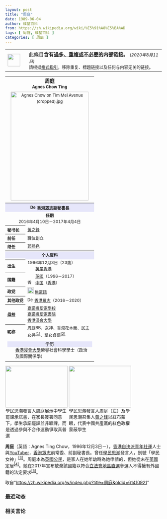 ```yaml
---
layout: post
title: "周庭"
date: 1989-06-04
author: 维基百科
from: https://zh.wikipedia.org/wiki/%E5%91%A8%E5%BA%AD
tags: [ 周庭, 维基百科 ]
categories: [ 周庭 ]
---
```

<div class="mw-parser-output">
<table class="box-Overlinked plainlinks metadata ambox ambox-style" role="presentation"><tbody><tr><td class="mbox-image"><div style="width:52px"><img alt="" src="//upload.wikimedia.org/wikipedia/commons/thumb/f/f2/Edit-clear.svg/40px-Edit-clear.svg.png" decoding="async" width="40" height="40" srcset="//upload.wikimedia.org/wikipedia/commons/thumb/f/f2/Edit-clear.svg/60px-Edit-clear.svg.png 1.5x, //upload.wikimedia.org/wikipedia/commons/thumb/f/f2/Edit-clear.svg/80px-Edit-clear.svg.png 2x" data-file-width="48" data-file-height="48"></div></td><td class="mbox-text"><span class="mbox-text-span">此條目<b>含有<a href="/wiki/Wikipedia:LINKSTYLE" class="mw-redirect" title="Wikipedia:LINKSTYLE">過多、重複或不必要的</a>内部链接。</b><span class="hide-when-compact"></span> <small class="date-container"><i>(<span class="date">2020年8月11日</span>)</i></small><span class="hide-when-compact"><br><small>請根据<a href="/wiki/Wikipedia:LINK" class="mw-redirect" title="Wikipedia:LINK">格式指引</a>，移除重复、標題链接以及任何与内容无关的链接。</small></span><span class="hide-when-compact"></span></span></td></tr></tbody></table>
<table class="infobox vcard" cellspacing="3" style="border-spacing:3px;width:22em;text-align:left;font-size:small;line-height:1.5em"><tbody><tr><th colspan="2" style="text-align:center;font-size:125%;font-weight:bold;font-size: 120%;"><span class="fn">周庭</span><br><span class="nickname" style="font-size:small;">Agnes Chow Ting</span></th></tr><tr><td colspan="2" style="text-align:center"><a href="/wiki/File:Agnes_Chow_on_Tim_Mei_Avenue_(cropped).jpg" class="image"><img alt="Agnes Chow on Tim Mei Avenue (cropped).jpg" src="//upload.wikimedia.org/wikipedia/commons/thumb/0/0b/Agnes_Chow_on_Tim_Mei_Avenue_%28cropped%29.jpg/250px-Agnes_Chow_on_Tim_Mei_Avenue_%28cropped%29.jpg" decoding="async" width="250" height="350" srcset="//upload.wikimedia.org/wikipedia/commons/thumb/0/0b/Agnes_Chow_on_Tim_Mei_Avenue_%28cropped%29.jpg/375px-Agnes_Chow_on_Tim_Mei_Avenue_%28cropped%29.jpg 1.5x, //upload.wikimedia.org/wikipedia/commons/thumb/0/0b/Agnes_Chow_on_Tim_Mei_Avenue_%28cropped%29.jpg/500px-Agnes_Chow_on_Tim_Mei_Avenue_%28cropped%29.jpg 2x" data-file-width="2081" data-file-height="2912"></a></td></tr><tr><td colspan="2" style="text-align:center;"></td></tr><tr><th colspan="2" style="text-align:center;background:lavender;;"><img alt="Demosisto Logo.svg" src="//upload.wikimedia.org/wikipedia/commons/thumb/a/ac/Demosisto_Logo.svg/19px-Demosisto_Logo.svg.png" decoding="async" width="19" height="16" srcset="//upload.wikimedia.org/wikipedia/commons/thumb/a/ac/Demosisto_Logo.svg/29px-Demosisto_Logo.svg.png 1.5x, //upload.wikimedia.org/wikipedia/commons/thumb/a/ac/Demosisto_Logo.svg/38px-Demosisto_Logo.svg.png 2x" data-file-width="636" data-file-height="544"> <a href="/wiki/%E9%A6%99%E6%B8%AF%E7%9C%BE%E5%BF%97" title="香港眾志">香港眾志</a>副秘書長</th></tr><tr><td colspan="2" style="text-align:center;border-bottom:none;"><span class="nowrap"><b>任期</b></span><br>2016年4月10日－2017年4月4日</td></tr><tr><th scope="row" style="text-align:left;white-space:nowrap; text-align:left;">秘书长</th><td style=""><a href="/wiki/%E9%BB%83%E4%B9%8B%E9%8B%92" title="黃之鋒">黃之鋒</a></td></tr><tr><th scope="row" style="text-align:left;white-space:nowrap; text-align:left;">前任</th><td style="">職位創立</td></tr><tr><th scope="row" style="text-align:left;white-space:nowrap; text-align:left;">继任</th><td style=""><a href="/w/index.php?title=%E9%83%AD%E7%86%99%E5%A0%AF&amp;action=edit&amp;redlink=1" class="new" title="郭熙堯（页面不存在）">郭熙堯</a></td></tr><tr style="display:none"><td colspan="2">
</td></tr><tr><th colspan="2" style="text-align:center;background:lavender;">个人资料</th></tr><tr><th scope="row" style="text-align:left;white-space:nowrap;;">出生</th><td style=""><span style="display:none"> (<span class="bday">1996-12-03</span>) </span>1996年12月3日<span class="noprint ForceAgeToShow">（<span class="currentage"></span>23歲）</span><br><span class="birthplace"><span class="flagicon"><img alt="" src="//upload.wikimedia.org/wikipedia/commons/thumb/5/51/Flag_of_Hong_Kong_%281959%E2%80%931997%29.svg/22px-Flag_of_Hong_Kong_%281959%E2%80%931997%29.svg.png" decoding="async" width="22" height="11" class="thumbborder" srcset="//upload.wikimedia.org/wikipedia/commons/thumb/5/51/Flag_of_Hong_Kong_%281959%E2%80%931997%29.svg/33px-Flag_of_Hong_Kong_%281959%E2%80%931997%29.svg.png 1.5x, //upload.wikimedia.org/wikipedia/commons/thumb/5/51/Flag_of_Hong_Kong_%281959%E2%80%931997%29.svg/44px-Flag_of_Hong_Kong_%281959%E2%80%931997%29.svg.png 2x" data-file-width="1200" data-file-height="600">&nbsp;</span><a href="/wiki/%E8%8B%B1%E5%B1%AC%E9%A6%99%E6%B8%AF" title="英屬香港">英屬香港</a></span></td></tr><tr><th scope="row" style="text-align:left;white-space:nowrap;;">国籍</th><td style=""><span class="flagicon"><img alt="" src="//upload.wikimedia.org/wikipedia/commons/thumb/a/ae/Flag_of_the_United_Kingdom.svg/22px-Flag_of_the_United_Kingdom.svg.png" decoding="async" width="22" height="11" class="thumbborder" srcset="//upload.wikimedia.org/wikipedia/commons/thumb/a/ae/Flag_of_the_United_Kingdom.svg/33px-Flag_of_the_United_Kingdom.svg.png 1.5x, //upload.wikimedia.org/wikipedia/commons/thumb/a/ae/Flag_of_the_United_Kingdom.svg/44px-Flag_of_the_United_Kingdom.svg.png 2x" data-file-width="1200" data-file-height="600">&nbsp;</span><a href="/wiki/%E8%8B%B1%E5%9B%BD" title="英国">英國</a>（1996－2017）<br><span class="flagicon"><a href="/wiki/%E9%A6%99%E6%B8%AF" title="香港"><img alt="香港" src="//upload.wikimedia.org/wikipedia/commons/thumb/5/5b/Flag_of_Hong_Kong.svg/22px-Flag_of_Hong_Kong.svg.png" decoding="async" width="22" height="15" class="thumbborder" srcset="//upload.wikimedia.org/wikipedia/commons/thumb/5/5b/Flag_of_Hong_Kong.svg/33px-Flag_of_Hong_Kong.svg.png 1.5x, //upload.wikimedia.org/wikipedia/commons/thumb/5/5b/Flag_of_Hong_Kong.svg/44px-Flag_of_Hong_Kong.svg.png 2x" data-file-width="900" data-file-height="600"></a></span> <a href="/wiki/%E4%B8%AD%E8%8F%AF%E4%BA%BA%E6%B0%91%E5%85%B1%E5%92%8C%E5%9C%8B%E5%9C%8B%E7%B1%8D%E6%B3%95" title="中華人民共和國國籍法">中国</a>（<a href="/wiki/%E9%A6%99%E6%B8%AF%E6%B0%B8%E4%B9%85%E6%80%A7%E5%B1%85%E6%B0%91" class="mw-redirect" title="香港永久性居民">香港</a>）</td></tr><tr><th scope="row" style="text-align:left;white-space:nowrap;;">政党</th><td style=""><img alt="无党籍" src="//upload.wikimedia.org/wikipedia/commons/thumb/e/ed/Independent_candidate_icon_3200001.svg/20px-Independent_candidate_icon_3200001.svg.png" decoding="async" title="无党籍" width="20" height="20" srcset="//upload.wikimedia.org/wikipedia/commons/thumb/e/ed/Independent_candidate_icon_3200001.svg/30px-Independent_candidate_icon_3200001.svg.png 1.5x, //upload.wikimedia.org/wikipedia/commons/thumb/e/ed/Independent_candidate_icon_3200001.svg/40px-Independent_candidate_icon_3200001.svg.png 2x" data-file-width="320" data-file-height="320"> <a href="/wiki/%E7%84%A1%E9%BB%A8%E7%B1%8D" title="無黨籍">無黨籍</a></td></tr><tr><th scope="row" style="text-align:left;white-space:nowrap;;">其他政党</th><td style=""><img alt="Demosisto Logo.svg" src="//upload.wikimedia.org/wikipedia/commons/thumb/a/ac/Demosisto_Logo.svg/19px-Demosisto_Logo.svg.png" decoding="async" width="19" height="16" srcset="//upload.wikimedia.org/wikipedia/commons/thumb/a/ac/Demosisto_Logo.svg/29px-Demosisto_Logo.svg.png 1.5x, //upload.wikimedia.org/wikipedia/commons/thumb/a/ac/Demosisto_Logo.svg/38px-Demosisto_Logo.svg.png 2x" data-file-width="636" data-file-height="544"> <a href="/wiki/%E9%A6%99%E6%B8%AF%E7%9C%BE%E5%BF%97" title="香港眾志">香港眾志</a>（2016－2020）</td></tr><tr><th scope="row" style="text-align:left;white-space:nowrap;;"><a href="/wiki/%E6%AF%8D%E6%A0%A1" title="母校">母校</a></th><td style=""><a href="/wiki/%E5%98%89%E8%AB%BE%E6%92%92%E8%81%96%E5%AE%B6%E5%AD%B8%E6%A0%A1" title="嘉諾撒聖家學校">嘉諾撒聖家學校</a><br><a href="/wiki/%E5%98%89%E8%AB%BE%E6%92%92%E8%81%96%E5%AE%B6%E6%9B%B8%E9%99%A2" title="嘉諾撒聖家書院">嘉諾撒聖家書院</a><br><a href="/wiki/%E9%A6%99%E6%B8%AF%E6%B5%B8%E6%9C%83%E5%A4%A7%E5%AD%B8" title="香港浸會大學">香港浸會大學</a></td></tr><tr><th scope="row" style="text-align:left;white-space:nowrap;;">昵称</th><td style="">周庭BB、女神、香港花木蘭、民主女神<sup id="cite_ref-1" class="reference"><a href="#cite_note-1">[1]</a></sup>、聖女貞德<sup id="cite_ref-2" class="reference"><a href="#cite_note-2">[2]</a></sup></td></tr><tr><td colspan="2" style="text-align:center;"></td></tr><tr><td colspan="2" style="text-align:center;"><div class="NavFrame collapsed" style="border: none; padding: 0;">
<div class="NavHead" style="font-size: 105%; background: lavender;">学历</div>
<ul class="NavContent" style="list-style: none none; margin-left: 0; text-align: left; font-size: 105%; margin-top: 0; margin-bottom: 0; line-height: inherit;"><li style="line-height: inherit; margin: 0"><ul class="NavContent" style="margin-left: 0;padding:0 0.2em 0.2em;">
<a href="/wiki/%E9%A6%99%E6%B8%AF%E6%B5%B8%E6%9C%83%E5%A4%A7%E5%AD%B8" title="香港浸會大學">香港浸會大學</a>榮譽社會科學學士（政治及國際關係學）</ul></li></ul>
</div></td></tr><tr style="display:none"><td colspan="2">
</td></tr></tbody></table>
<style data-mw-deduplicate="TemplateStyles:r61200722/mw-parser-output/.tmulti">.mw-parser-output .tmulti .thumbinner{display:flex;flex-direction:column}.mw-parser-output .tmulti .trow{display:flex;flex-direction:row;clear:left;flex-wrap:wrap;width:100%;box-sizing:border-box}.mw-parser-output .tmulti .tsingle{margin:1px;float:left}.mw-parser-output .tmulti .theader{clear:both;font-weight:bold;text-align:center;align-self:center;background-color:transparent;width:100%}.mw-parser-output .tmulti .thumbcaption{text-align:left;background-color:transparent}.mw-parser-output .tmulti .text-align-left{text-align:left}.mw-parser-output .tmulti .text-align-right{text-align:right}.mw-parser-output .tmulti .text-align-center{text-align:center}@media all and (max-width:720px){.mw-parser-output .tmulti .thumbinner{width:100%!important;box-sizing:border-box;max-width:none!important;align-items:center}.mw-parser-output .tmulti .trow{justify-content:center}.mw-parser-output .tmulti .tsingle{float:none!important;max-width:100%!important;box-sizing:border-box;text-align:center}.mw-parser-output .tmulti .thumbcaption{text-align:center}}</style><div class="thumb tmulti tright"><div class="thumbinner" style="width:408px;max-width:408px"><div class="trow"><div class="tsingle" style="width:202px;max-width:202px"><div class="thumbimage"><a href="/wiki/File:%E9%A6%99%E6%B8%AF%E5%AD%B8%E6%B0%91%E6%80%9D%E6%BD%AE%E5%AE%A3%E4%BD%88926%E4%B8%AD%E5%AD%B8%E7%94%9F%E7%BD%B7%E8%AA%B2%E5%AE%89%E6%8E%92_(2).jpg" class="image"><img alt="" src="//upload.wikimedia.org/wikipedia/commons/thumb/f/f4/%E9%A6%99%E6%B8%AF%E5%AD%B8%E6%B0%91%E6%80%9D%E6%BD%AE%E5%AE%A3%E4%BD%88926%E4%B8%AD%E5%AD%B8%E7%94%9F%E7%BD%B7%E8%AA%B2%E5%AE%89%E6%8E%92_%282%29.jpg/200px-%E9%A6%99%E6%B8%AF%E5%AD%B8%E6%B0%91%E6%80%9D%E6%BD%AE%E5%AE%A3%E4%BD%88926%E4%B8%AD%E5%AD%B8%E7%94%9F%E7%BD%B7%E8%AA%B2%E5%AE%89%E6%8E%92_%282%29.jpg" decoding="async" width="200" height="134" srcset="//upload.wikimedia.org/wikipedia/commons/thumb/f/f4/%E9%A6%99%E6%B8%AF%E5%AD%B8%E6%B0%91%E6%80%9D%E6%BD%AE%E5%AE%A3%E4%BD%88926%E4%B8%AD%E5%AD%B8%E7%94%9F%E7%BD%B7%E8%AA%B2%E5%AE%89%E6%8E%92_%282%29.jpg/300px-%E9%A6%99%E6%B8%AF%E5%AD%B8%E6%B0%91%E6%80%9D%E6%BD%AE%E5%AE%A3%E4%BD%88926%E4%B8%AD%E5%AD%B8%E7%94%9F%E7%BD%B7%E8%AA%B2%E5%AE%89%E6%8E%92_%282%29.jpg 1.5x, //upload.wikimedia.org/wikipedia/commons/thumb/f/f4/%E9%A6%99%E6%B8%AF%E5%AD%B8%E6%B0%91%E6%80%9D%E6%BD%AE%E5%AE%A3%E4%BD%88926%E4%B8%AD%E5%AD%B8%E7%94%9F%E7%BD%B7%E8%AA%B2%E5%AE%89%E6%8E%92_%282%29.jpg/400px-%E9%A6%99%E6%B8%AF%E5%AD%B8%E6%B0%91%E6%80%9D%E6%BD%AE%E5%AE%A3%E4%BD%88926%E4%B8%AD%E5%AD%B8%E7%94%9F%E7%BD%B7%E8%AA%B2%E5%AE%89%E6%8E%92_%282%29.jpg 2x" data-file-width="1024" data-file-height="685"></a></div><div class="thumbcaption">學民思潮發言人周庭展示中學生罷課承諾書，在家長簽署同意下，學生承諾罷課並非曠課，而是透過參與不合作運動爭取真普選</div></div><div class="tsingle" style="width:202px;max-width:202px"><div class="thumbimage"><a href="/wiki/File:%E9%A6%99%E6%B8%AF%E5%AD%B8%E6%B0%91%E6%80%9D%E6%BD%AE%E5%AE%A3%E4%BD%88926%E4%B8%AD%E5%AD%B8%E7%94%9F%E7%BD%B7%E8%AA%B2%E5%AE%89%E6%8E%92_(6).jpg" class="image"><img alt="" src="//upload.wikimedia.org/wikipedia/commons/thumb/a/ab/%E9%A6%99%E6%B8%AF%E5%AD%B8%E6%B0%91%E6%80%9D%E6%BD%AE%E5%AE%A3%E4%BD%88926%E4%B8%AD%E5%AD%B8%E7%94%9F%E7%BD%B7%E8%AA%B2%E5%AE%89%E6%8E%92_%286%29.jpg/200px-%E9%A6%99%E6%B8%AF%E5%AD%B8%E6%B0%91%E6%80%9D%E6%BD%AE%E5%AE%A3%E4%BD%88926%E4%B8%AD%E5%AD%B8%E7%94%9F%E7%BD%B7%E8%AA%B2%E5%AE%89%E6%8E%92_%286%29.jpg" decoding="async" width="200" height="134" srcset="//upload.wikimedia.org/wikipedia/commons/thumb/a/ab/%E9%A6%99%E6%B8%AF%E5%AD%B8%E6%B0%91%E6%80%9D%E6%BD%AE%E5%AE%A3%E4%BD%88926%E4%B8%AD%E5%AD%B8%E7%94%9F%E7%BD%B7%E8%AA%B2%E5%AE%89%E6%8E%92_%286%29.jpg/300px-%E9%A6%99%E6%B8%AF%E5%AD%B8%E6%B0%91%E6%80%9D%E6%BD%AE%E5%AE%A3%E4%BD%88926%E4%B8%AD%E5%AD%B8%E7%94%9F%E7%BD%B7%E8%AA%B2%E5%AE%89%E6%8E%92_%286%29.jpg 1.5x, //upload.wikimedia.org/wikipedia/commons/thumb/a/ab/%E9%A6%99%E6%B8%AF%E5%AD%B8%E6%B0%91%E6%80%9D%E6%BD%AE%E5%AE%A3%E4%BD%88926%E4%B8%AD%E5%AD%B8%E7%94%9F%E7%BD%B7%E8%AA%B2%E5%AE%89%E6%8E%92_%286%29.jpg/400px-%E9%A6%99%E6%B8%AF%E5%AD%B8%E6%B0%91%E6%80%9D%E6%BD%AE%E5%AE%A3%E4%BD%88926%E4%B8%AD%E5%AD%B8%E7%94%9F%E7%BD%B7%E8%AA%B2%E5%AE%89%E6%8E%92_%286%29.jpg 2x" data-file-width="1936" data-file-height="1296"></a></div><div class="thumbcaption">學民思潮發言人周庭（左）及學民思潮召集人<a href="/wiki/%E9%BB%83%E4%B9%8B%E9%8B%92" title="黃之鋒">黃之鋒</a>以紅布蒙眼，代表中國共產黨的紅色政權蒙蔽學生</div></div></div></div></div>
<p><b>周庭</b>（英語：<span lang="en">Agnes Ting Chow</span>，1996年12月3日<span class="useeditintro" title="Template:BLP editintro">－</span>），<a href="/wiki/%E9%A6%99%E6%B8%AF" title="香港">香港</a><a href="/wiki/%E8%87%AA%E6%B1%BA%E6%B4%BE" title="自決派">自決派</a><a href="/wiki/%E7%A4%BE%E6%9C%83%E9%81%8B%E5%8B%95" title="社會運動">青年社運</a>人士與<a href="/wiki/YouTuber" title="YouTuber">YouTuber</a>，<a href="/wiki/%E9%A6%99%E6%B8%AF%E7%9C%BE%E5%BF%97" title="香港眾志">香港眾志</a>前常委、前副秘書長。曾任<a href="/wiki/%E5%AD%B8%E6%B0%91%E6%80%9D%E6%BD%AE" title="學民思潮">學民思潮</a>發言人，別號「學民女神」<sup id="cite_ref-3" class="reference"><a href="#cite_note-3">[3]</a></sup>。周庭本為<a href="/wiki/%E8%8B%B1%E5%9C%8B%E5%9C%8B%E7%B1%8D" class="mw-redirect" title="英國國籍">英國公民</a>，是家人在她年幼時為她申請的，但她從未在<a href="/wiki/%E8%8B%B1%E5%9C%8B" class="mw-redirect" title="英國">英國</a>定居<sup id="cite_ref-4" class="reference"><a href="#cite_note-4">[4]</a></sup>。她在2017年宣布放棄該國籍以符合<a href="/wiki/%E9%A6%99%E6%B8%AF%E7%AB%8B%E6%B3%95%E6%9C%83" title="香港立法會">立法會</a><a href="/wiki/%E5%9C%B0%E5%8D%80%E7%9B%B4%E9%81%B8" title="地區直選">地區直選</a>參選人不得擁有外國籍的法定要求<sup id="cite_ref-5" class="reference"><a href="#cite_note-5">[5]</a></sup>。
</p>
</div><noscript><img src="//zh.wikipedia.org/wiki/Special:CentralAutoLogin/start?type=1x1" alt="" title="" width="1" height="1" style="border: none; position: absolute;"></noscript>
<div class="printfooter">取自“<a dir="ltr" href="https://zh.wikipedia.org/w/index.php?title=周庭&amp;oldid=61410921">https://zh.wikipedia.org/w/index.php?title=周庭&amp;oldid=61410921</a>”</div><div id="recent-news"><h3>最近动态</h3><ul></ul></div><div id="open-opinion"><h3>相关言论</h3><ul></ul></div>